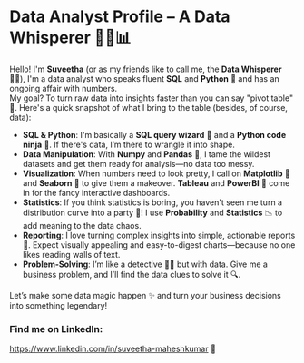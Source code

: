 # Data Analyst Profile – A Data Whisperer 🕵️‍♂️📊

Hello! I'm **Suveetha** (or as my friends like to call me, the **Data Whisperer** 🦸‍♀️), I'm a data analyst who speaks fluent **SQL** and **Python** 🐍 and has an ongoing affair with numbers.  
My goal? To turn raw data into insights faster than you can say "pivot table" 💨. Here's a quick snapshot of what I bring to the table (besides, of course, data):

- **SQL & Python**: I'm basically a **SQL query wizard** 🔮 and a **Python code ninja** 🥷. If there's data, I’m there to wrangle it into shape.
- **Data Manipulation**: With **Numpy** and **Pandas** 🐼, I tame the wildest datasets and get them ready for analysis—no data too messy.
- **Visualization**: When numbers need to look pretty, I call on **Matplotlib** 🎨 and **Seaborn** 🌈 to give them a makeover. **Tableau** and **PowerBI** 🚀 come in for the fancy interactive dashboards.
- **Statistics**: If you think statistics is boring, you haven't seen me turn a distribution curve into a party 🎉! I use **Probability** and **Statistics** 📉 to add meaning to the data chaos.
- **Reporting**: I love turning complex insights into simple, actionable reports 📑. Expect visually appealing and easy-to-digest charts—because no one likes reading walls of text.
- **Problem-Solving**: I’m like a detective 🕵️‍♀️ but with data. Give me a business problem, and I’ll find the data clues to solve it 🔍.

Let’s make some data magic happen ✨ and turn your business decisions into something legendary!

### Find me on LinkedIn:
https://www.linkedin.com/in/suveetha-maheshkumar 💼


